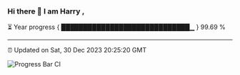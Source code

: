 ### Hi there 👋 I am Harry , 

⏳ Year progress { █████████████████████████████▁ } 99.69 %

---

⏰ Updated on Sat, 30 Dec 2023 20:25:20 GMT

![Progress Bar CI](https://github.com/duykhang68/duykhang68/workflows/Progress%20Bar%20CI/badge.svg)
